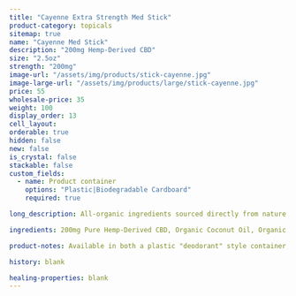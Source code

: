 ```yaml
---
title: "Cayenne Extra Strength Med Stick"
product-category: topicals
sitemap: true
name: "Cayenne Med Stick"
description: "200mg Hemp-Derived CBD"
size: "2.5oz"
strength: "200mg"
image-url: "/assets/img/products/stick-cayenne.jpg"
image-large-url: "/assets/img/products/large/stick-cayenne.jpg"
price: 55
wholesale-price: 35
weight: 100
display_order: 13
cell_layout:
orderable: true
hidden: false
new: false
is_crystal: false
stackable: false
custom_fields:
  - name: Product container
    options: "Plastic|Biodegradable Cardboard"
    required: true

long_description: All-organic ingredients sourced directly from nature to ease aches, pains, burns, and scars. Coconut oil and olive oil work by nourishing the skin while the anti-inflammatory properties of beeswax, shea butter, lavender and eucalyptus essential oils relieve the muscles.

ingredients: 200mg Pure Hemp-Derived CBD, Organic Coconut Oil, Organic Olive Oil, Organic Beeswax, Cayenne Pepper, Unrefined Pure Cocoa Butter, Unrefined Pure Shea Butter, Organic Sunflower Lecithin, Tapioca Starch, Essential Oils.

product-notes: Available in both a plastic "deodorant" style container, as well as our new eco-friendly, 100% biodegradable cardboard container. Life Flower products are made in small batches with all-natural and boutique ingredients. Orders are processed and shipped in 7-10 days.

history: blank

healing-properties: blank
---
```

